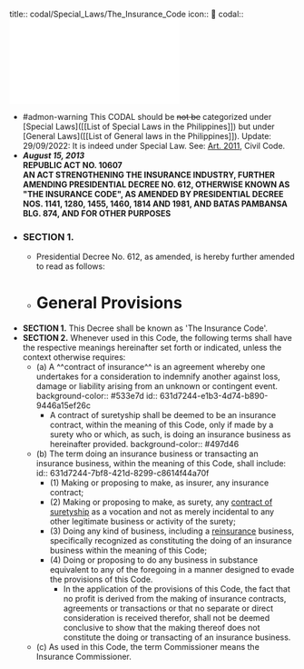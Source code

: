 title:: codal/Special_Laws/The_Insurance_Code
icon:: 
codal:: ![P.D. No. 612 as amended by R.A. NO. 10607](../assets/86567-2013-Amendments_to_P.D._No._612_as_Amended_The20210818-12-14qwzkj.pdf)

- #admon-warning This CODAL should be ~~not be~~ categorized under [Special Laws]([[List of Special Laws in the Philippines]]) but under [General Laws]([[List of General laws in the Philippines]]). Update: 29/09/2022: It is indeed under Special Law. See: [Art. 2011](((631d71f9-a463-46a4-9b4f-81c64f91d858))), Civil Code.
- ***August 15, 2013***  
  **REPUBLIC ACT NO. 10607  
  AN ACT STRENGTHENING THE INSURANCE INDUSTRY, FURTHER AMENDING PRESIDENTIAL DECREE NO. 612, OTHERWISE KNOWN AS "THE INSURANCE CODE", AS AMENDED BY PRESIDENTIAL DECREE NOS. 1141, 1280, 1455, 1460, 1814 AND 1981, AND BATAS PAMBANSA BLG. 874, AND FOR OTHER PURPOSES**
- ### SECTION 1.
	- Presidential Decree No. 612, as amended, is hereby further amended to read as follows:
	- # General Provisions
- **SECTION 1.** This Decree shall be known as 'The Insurance Code'.
- **SECTION 2.** Whenever used in this Code, the following terms shall have the respective meanings hereinafter set forth or indicated, unless the context otherwise requires:
	- (a) A ^^contract of insurance^^ is an agreement whereby one undertakes for a consideration to indemnify another against loss, damage or liability arising from an unknown or contingent event.
	  background-color:: #533e7d
	  id:: 631d7244-e1b3-4d74-b890-9446a15ef26c
		- A contract of suretyship shall be deemed to be an insurance contract, within the meaning of this Code, only if made by a surety who or which, as such, is doing an insurance business as hereinafter provided.
		  background-color:: #497d46
	- (b) The term doing an insurance business or transacting an insurance business, within the meaning of this Code, shall include:
	  id:: 631d7244-7bf8-421d-8299-c8614f44a70f
		- (1) Making or proposing to make, as insurer, any insurance contract;
		- (2) Making or proposing to make, as surety, any [contract of suretyship]([[Suretyship]]) as a vocation and not as merely incidental to any other legitimate business or activity of the surety;
		- (3) Doing any kind of business, including a [reinsurance](((631d7240-253f-4ac7-9b39-38a5f976a402))) business, specifically recognized as constituting the doing of an insurance business within the meaning of this Code;
		- (4) Doing or proposing to do any business in substance equivalent to any of the foregoing in a manner designed to evade the provisions of this Code.
			- In the application of the provisions of this Code, the fact that no profit is derived from the making of insurance contracts, agreements or transactions or that no separate or direct consideration is received therefor, shall not be deemed conclusive to show that the making thereof does not constitute the doing or transacting of an insurance business.
	- (c) As used in this Code, the term Commissioner means the Insurance Commissioner.